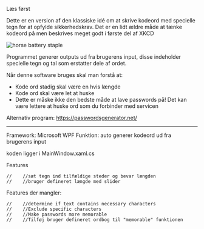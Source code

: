 
Læs først

Dette er en version af den klassiske idé om at skrive kodeord med specielle tegn for at opfylde sikkerhedskrav. Det er en lidt ældre måde at tænke kodeord på men beskrives meget godt i første del af XKCD 

![horse battery staple](https://imgs.xkcd.com/comics/password_strength.png "CorrectHorseBatteryStaple")

Programmet generer outputs ud fra brugerens input, disse indeholder specielle tegn og tal som erstatter dele af ordet.

Når denne software bruges skal man forstå at:
 - Kode ord stadig skal være en hvis længde
  - Kode ord skal være let at huske
   - Dette er måske ikke den bedste måde at lave passwords på!
     Det kan være lettere at huske ord som du forbinder med servicen
 
Alternativ program: 
 https://passwordsgenerator.net/
____________________________________________________________

Framework: Microsoft WPF 
Funktion: auto  generer kodeord ud fra brugerens input

koden ligger i MainWindow.xaml.cs

Features

    //    //sæt tegn ind tilfældige steder og bevar længden 
    //    //bruger defineret længde med slider

Features der mangler:

    //    //determine if text contains necessary characters
    //    //Exclude specific characters
    //    //Make passwords more memorable
    //    //Tilføj bruger defineret ordbog til "memorable" funktionen
